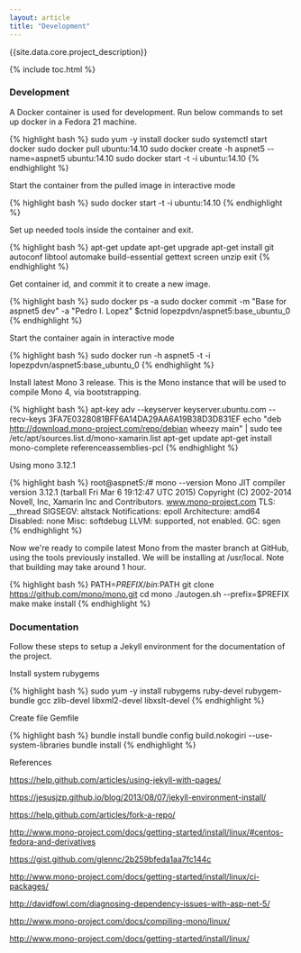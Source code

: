```yaml
---
layout: article
title: "Development"
---
```


{{site.data.core.project_description}}

{% include toc.html %}

### Development

A Docker container is used for development. Run below commands to set up docker in a Fedora 21 machine.

{% highlight bash %}
sudo yum -y install docker
sudo systemctl start docker
sudo docker pull ubuntu:14.10
sudo docker create -h aspnet5 --name=aspnet5 ubuntu:14.10
sudo docker start -t -i ubuntu:14.10
{% endhighlight %}

Start the container from the pulled image in interactive mode

{% highlight bash %}
sudo docker start -t -i ubuntu:14.10
{% endhighlight %}

Set up needed tools inside the container and exit.

{% highlight bash %}
apt-get update
apt-get upgrade
apt-get install git autoconf libtool automake build-essential gettext screen unzip
exit
{% endhighlight %}

Get container id, and commit it to create a new image.

{% highlight bash %}
sudo docker ps -a
sudo docker commit -m "Base for aspnet5 dev" -a "Pedro I. Lopez" $ctnid lopezpdvn/aspnet5:base_ubuntu_0
{% endhighlight %}

Start the container again in interactive mode

{% highlight bash %}
sudo docker run -h aspnet5 -t -i lopezpdvn/aspnet5:base_ubuntu_0
{% endhighlight %}

Install latest Mono 3 release. This is the Mono instance that will be used to compile Mono 4, via bootstrapping.

{% highlight bash %}
apt-key adv --keyserver keyserver.ubuntu.com --recv-keys 3FA7E0328081BFF6A14DA29AA6A19B38D3D831EF
echo "deb http://download.mono-project.com/repo/debian wheezy main" | sudo tee /etc/apt/sources.list.d/mono-xamarin.list
apt-get update
apt-get install mono-complete referenceassemblies-pcl
{% endhighlight %}

Using mono 3.12.1

{% highlight bash %}
root@aspnet5:/# mono --version
Mono JIT compiler version 3.12.1 (tarball Fri Mar  6 19:12:47 UTC 2015)
Copyright (C) 2002-2014 Novell, Inc, Xamarin Inc and Contributors.
www.mono-project.com
        TLS:           __thread
        SIGSEGV:       altstack
        Notifications: epoll
        Architecture:  amd64
        Disabled:      none
        Misc:          softdebug 
        LLVM:          supported, not enabled.
        GC:            sgen
{% endhighlight %}

Now we're ready to compile latest Mono from the master branch at GitHub, using the tools previously installed. We will be installing at /usr/local. Note that building may take around 1 hour.

{% highlight bash %}
PATH=$PREFIX/bin:$PATH
git clone https://github.com/mono/mono.git
cd mono
./autogen.sh --prefix=$PREFIX
make
make install
{% endhighlight %}

### Documentation

Follow these steps to setup a Jekyll environment for the documentation of the project.

Install system rubygems

{% highlight bash %}
sudo yum -y install rubygems ruby-devel rubygem-bundle gcc
zlib-devel libxml2-devel libxslt-devel
{% endhighlight %}

Create file Gemfile

{% highlight bash %}
bundle install
bundle config build.nokogiri --use-system-libraries
bundle install
{% endhighlight %}

References

https://help.github.com/articles/using-jekyll-with-pages/

https://jesusjzp.github.io/blog/2013/08/07/jekyll-environment-install/

https://help.github.com/articles/fork-a-repo/

http://www.mono-project.com/docs/getting-started/install/linux/#centos-fedora-and-derivatives

https://gist.github.com/glennc/2b259bfeda1aa7fc144c

http://www.mono-project.com/docs/getting-started/install/linux/ci-packages/

http://davidfowl.com/diagnosing-dependency-issues-with-asp-net-5/

http://www.mono-project.com/docs/compiling-mono/linux/

http://www.mono-project.com/docs/getting-started/install/linux/
